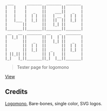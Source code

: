 ```
 ___      _______  _______  _______
|   |    |       ||       ||       |
|   |    |   _   ||    ___||   _   |
|   |    |  | |  ||   | __ |  | |  |
|   |___ |  |_|  ||   ||  ||  |_|  |
|       ||       ||   |_| ||       |
|_______||_______||_______||_______|
 __   __  _______  __    _  _______
|  |_|  ||       ||  |  | ||       |
|       ||   _   ||   |_| ||   _   |
|       ||  | |  ||       ||  | |  |
|       ||  |_|  ||  _    ||  |_|  |
| ||_|| ||       || | |   ||       |
|_|   |_||_______||_|  |__||_______|
```
> Tester page for logomono

[View](http://websemantics.github.io/logomono/)

## Credits

[Logomono](http://logomono.com/), Bare-bones, single color, SVG logos.
